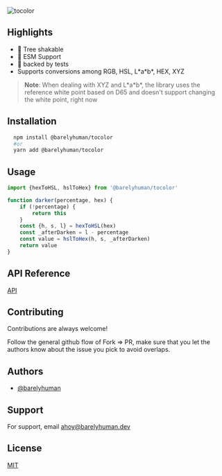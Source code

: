 ![tocolor](https://socialify.git.ci/barelyhuman/tocolor/image?description=1&name=1&owner=1&pattern=Solid&theme=Dark)

## Highlights

- 🌳 Tree shakable
- 🌟 ESM Support
- 🦍 backed by tests
- Supports conversions among RGB, HSL, L\*a\*b\*, HEX, XYZ

> **Note**: When dealing with XYZ and L\*a\*b\*, the library uses the reference white point based on D65 and doesn't support changing the white point, right now

## Installation

```sh
  npm install @barelyhuman/tocolor
  #or
  yarn add @barelyhuman/tocolor
```

## Usage

```js
import {hexToHSL, hslToHex} from '@barelyhuman/tocolor'

function darker(percentage, hex) {
	if (!percentage) {
		return this
	}
	const {h, s, l} = hexToHSL(hex)
	const _afterDarken = l - percentage
	const value = hslToHex(h, s, _afterDarken)
	return value
}
```

## API Reference

[API](https://typeapi.barelyhuman.dev/package/@barelyhuman/tocolor@next)

## Contributing

Contributions are always welcome!

Follow the general github flow of Fork => PR, make sure that you let the authors know about the issue you pick to avoid overlaps.

## Authors

- [@barelyhuman](https://www.github.com/barelyhuman)

## Support

For support, email <ahoy@barelyhuman.dev>

## License

[MIT](/license)
